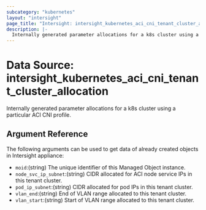 ```yaml
---
subcategory: "kubernetes"
layout: "intersight"
page_title: "Intersight: intersight_kubernetes_aci_cni_tenant_cluster_allocation"
description: |-
  Internally generated parameter allocations for a k8s cluster using a particular ACI CNI profile.
---
```


# Data Source: intersight_kubernetes_aci_cni_tenant_cluster_allocation
Internally generated parameter allocations for a k8s cluster using a particular ACI CNI profile.
## Argument Reference
The following arguments can be used to get data of already created objects in Intersight appliance:
* `moid`:(string) The unique identifier of this Managed Object instance. 
* `node_svc_ip_subnet`:(string) CIDR allocated for ACI node service IPs in this tenant cluster. 
* `pod_ip_subnet`:(string) CIDR allocated for pod IPs in this tenant cluster. 
* `vlan_end`:(string) End of VLAN range allocated to this tenant cluster. 
* `vlan_start`:(string) Start of VLAN range allocated to this tenant cluster. 
